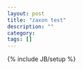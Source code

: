 ```yaml
---
layout: post
title: "zaxon test"
description: ""
category: 
tags: []
---
```

{% include JB/setup %}
